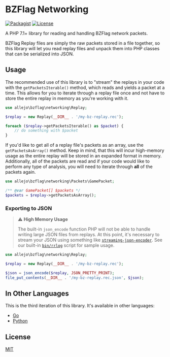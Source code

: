 # BZFlag Networking

[![Packagist](https://img.shields.io/packagist/v/allejo/bzflag-networking.php.svg)](https://packagist.org/packages/allejo/bzflag-networking.php)
[![License](https://img.shields.io/github/license/allejo/bzflag-networking.php.svg)](https://github.com/allejo/bzflag-networking.php/blob/master/LICENSE.md)

A PHP 7.1+ library for reading and handling BZFlag network packets.

BZFlag Replay files are simply the raw packets stored in a file together, so this library will let you read replay files and unpack them into PHP classes that can be serialized into JSON.

## Usage

The recommended use of this library is to "stream" the replays in your code with the `getPacketsIterable()` method, which reads and yields a packet at a time. This allows for you to iterate through a replay file once and not have to store the entire replay in memory as you're working with it.

```php
use allejo\bzflag\networking\Replay;

$replay = new Replay(__DIR__ . '/my-bz-replay.rec');

foreach ($replay->getPacketsIterable() as $packet) {
    // do something with $packet
}
```

If you'd like to get all of a replay file's packets as an array, use the `getPacketsAsArray()` method. Keep in mind, that this will incur high-memory usage as the entire replay will be stored in an expanded format in memory. Additionally, all of the packets are read and if your code would like to perform any type of analysis, you will need to iterate through **all** of the packets again.

```php
use allejo\bzflag\networking\Packets\GamePacket;

/** @var GamePacket[] $packets */
$packets = $replay->getPacketsAsArray();
```

### Exporting to JSON

> :warning: **High Memory Usage**
>
> The built-in `json_encode` function PHP will not be able to handle writing large JSON files from replays. At this point, it's necessary to stream your JSON using something like [`streaming-json-encoder`](https://github.com/violet-php/streaming-json-encoder). See our built-in [`bin/rrlog`](./bin/rrlog) script for sample usage.

```php
use allejo\bzflag\networking\Replay;

$replay = new Replay(__DIR__ . '/my-bz-replay.rec');

$json = json_encode($replay, JSON_PRETTY_PRINT);
file_put_contents(__DIR__ . '/my-bz-replay.rec.json', $json);
```

## In Other Languages

This is the third iteration of this library. It's available in other languages:

- [Go](https://github.com/allejo/bzflag-networking.go)
- [Python](https://github.com/allejo/bzflag-networking.py)

## License

[MIT](./LICENSE.md)

